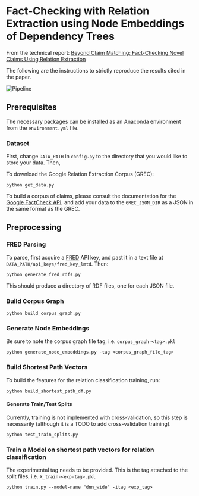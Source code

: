 # Fact-Checking with Relation Extraction using Node Embeddings of Dependency Trees

From the technical report: [Beyond Claim Matching: Fact-Checking Novel Claims Using Relation Extraction]()

The following are the instructions to strictly reproduce the results cited in the paper.

![Pipeline](figures/pipeline.png)

## Prerequisites
The necessary packages can be installed as an Anaconda environment from the `environment.yml` file.

### Dataset

First, change `DATA_PATH` in `config.py` to the directory that you would like to store your data. Then,

To download the Google Relation Extraction Corpus (GREC):

```
python get_data.py
```

To build a corpus of claims, please consult the documentation for the [Google FactCheck API](https://toolbox.google.com/factcheck/apis), and add your data to the `GREC_JSON_DIR` as a JSON in the same format as the GREC.

## Preprocessing

### FRED Parsing
To parse, first acquire a [FRED](http://wit.istc.cnr.it/stlab-tools/fred/) API key, and past it in a text file at `DATA_PATH/api_keys/fred_key_lmtd`. Then:

```
python generate_fred_rdfs.py
```

This should produce a directory of RDF files, one for each JSON file.

### Build Corpus Graph

```
python build_corpus_graph.py
```

### Generate Node Embeddings
Be sure to note the corpus graph file tag, i.e. `corpus_graph-<tag>.pkl`

```
python generate_node_embeddings.py -tag <corpus_graph_file_tag>
```

### Build Shortest Path Vectors
To build the features for the relation classification training, run:

```
python build_shortest_path_df.py
```

#### Generate Train/Test Splits
Currently, training is not implemented with cross-validation, so this step is necessarily (although it is a TODO to add cross-validation training).

```
python test_train_splits.py
```

### Train a Model on shortest path vectors for relation classification
The experimental tag needs to be provided. This is the tag attached to the split files, i.e. `X_train-<exp-tag>.pkl`

```
python train.py --model-name "dnn_wide" -itag <exp_tag>
```

